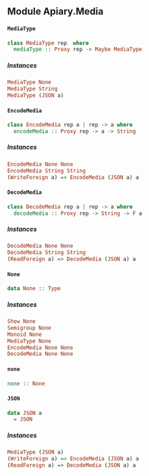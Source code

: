 ## Module Apiary.Media

#### `MediaType`

``` purescript
class MediaType rep  where
  mediaType :: Proxy rep -> Maybe MediaType
```

##### Instances
``` purescript
MediaType None
MediaType String
MediaType (JSON a)
```

#### `EncodeMedia`

``` purescript
class EncodeMedia rep a | rep -> a where
  encodeMedia :: Proxy rep -> a -> String
```

##### Instances
``` purescript
EncodeMedia None None
EncodeMedia String String
(WriteForeign a) => EncodeMedia (JSON a) a
```

#### `DecodeMedia`

``` purescript
class DecodeMedia rep a | rep -> a where
  decodeMedia :: Proxy rep -> String -> F a
```

##### Instances
``` purescript
DecodeMedia None None
DecodeMedia String String
(ReadForeign a) => DecodeMedia (JSON a) a
```

#### `None`

``` purescript
data None :: Type
```

##### Instances
``` purescript
Show None
Semigroup None
Monoid None
MediaType None
EncodeMedia None None
DecodeMedia None None
```

#### `none`

``` purescript
none :: None
```

#### `JSON`

``` purescript
data JSON a
  = JSON
```

##### Instances
``` purescript
MediaType (JSON a)
(WriteForeign a) => EncodeMedia (JSON a) a
(ReadForeign a) => DecodeMedia (JSON a) a
```


